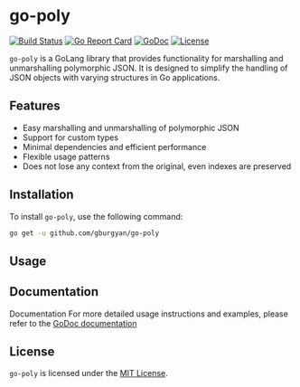 # go-poly

[![Build Status](https://github.com/gburgyan/go-poly/actions/workflows/go.yml/badge.svg)](https://github.com/gburgyan/go-poly/actions)
[![Go Report Card](https://goreportcard.com/badge/github.com/gburgyan/go-poly)](https://goreportcard.com/report/github.com/gburgyan/go-poly)
[![GoDoc](https://pkg.go.dev/badge/github.com/gburgyan/go-poly)](https://pkg.go.dev/github.com/gburgyan/go-poly)
[![License](https://img.shields.io/github/license/gburgyan/go-poly)](LICENSE)

`go-poly` is a GoLang library that provides functionality for marshalling and unmarshalling polymorphic JSON. It is designed to simplify the handling of JSON objects with varying structures in Go applications.

## Features

- Easy marshalling and unmarshalling of polymorphic JSON
- Support for custom types
- Minimal dependencies and efficient performance
- Flexible usage patterns
- Does not lose any context from the original, even indexes are preserved

## Installation

To install `go-poly`, use the following command:

```sh
go get -u github.com/gburgyan/go-poly
```

## Usage

## Documentation

Documentation
For more detailed usage instructions and examples, please refer to the [GoDoc documentation](https://pkg.go.dev/github.com/gburgyan/go-poly)

## License

`go-poly` is licensed under the [MIT License](LICENSE).